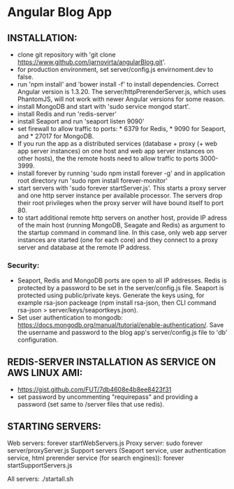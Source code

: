 # Angular Blog App #

## INSTALLATION: ##

- clone git repository with 'git clone https://www.github.com/jarnovirta/angularBlog.git'.
- for production environment, set server/config.js envirnoment.dev to false.
- run 'npm install' and 'bower install -f' to install dependencies. Correct Angular version is 1.3.20. The server/httpPrerenderServer.js, which uses PhantomJS, will not work with newer Angular versions for some reason.
- install MongoDB and start with 'sudo service mongod start'.
- install Redis and run 'redis-server'
- install Seaport and run 'seaport listen 9090'
- set firewall to allow traffic to ports:
		* 6379 for Redis, 
		* 9090 for Seaport, and
		* 27017 for MongoDB. 
- If you run the app as a distributed services (database + proxy (+ web app server instances) on one host and web app server instances on other hosts), the the remote hosts need to allow traffic to ports 3000-3999.
- install forever by running 'sudo npm install forever -g' and in application root directory run 'sudo npm install forever-monitor'
- start servers with 'sudo forever startServer.js'. This starts a proxy server and one http server instance per available processor. The servers drop their root privileges when the proxy server will have bound itself to port 80. 
- to start additional remote http servers on another host, provide IP adress of the main host (running MongoDB, Seagate and Redis) as argument to the startup command in command line. In this case, only web app server instances are started (one for each core) and they connect to a proxy server and database at the remote IP address.


### Security: ###

- Seaport, Redis and MongoDB ports are open to all IP addresses. Redis is protected by a password to be set in the server/config.js file. Seaport is protected using public/private keys. Generate the keys using, for example rsa-json packeage (npm install rsa-json, then CLI command rsa-json > server/keys/seaportkeys.json). 
- Set user authentication to mongodb: https://docs.mongodb.org/manual/tutorial/enable-authentication/. Save the username and password to the blog app's server/config.js file to 'db' configuration.


## REDIS-SERVER INSTALLATION AS SERVICE ON AWS LINUX AMI: ##

- https://gist.github.com/FUT/7db4608e4b8ee8423f31
- set password by uncommenting "requirepass" and providing a password (set same to /server files that use redis).


## STARTING SERVERS: ##

Web servers: forever startWebServers.js
Proxy server: sudo forever server/proxyServer.js
Support servers (Seaport service, user authentication service, html prerender service (for search engines)):
	forever startSupportServers.js

All servers: ./startall.sh
